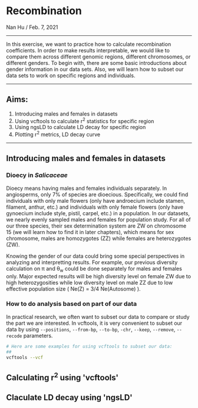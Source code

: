 # Recombination
Nan Hu / Feb. 7, 2021

---

In this exercise, we want to practice how to calculate recombination coefficients. In order to make results interpretable, we would like to compare them across different genomic regions, different chromosomes, or different genders. To begin with, there are some basic introductions about gender information in our data sets. Also, we will learn how to subset our data sets to work on specific regions and individuals.

---
## Aims:
1. Introducing males and females in datasets
2. Using vcftools to calculate r<sup>2</sup> statistics for specific region
3. Using ngsLD to calculate LD decay for specific region
4. Plotting r<sup>2</sup> metrics, LD decay curve
---
## Introducing males and females in datasets
### Dioecy in *Salicaceae*
Dioecy means having males and females individuals separately. In angiosperms, only 7% of species are dioecious. Specifically, we could find individuals with only male flowers (only have androecium include stamen, filament, anthur, etc.) and individuals with only female flowers (only have gynoecium include style, pistil, carpel, etc.) in a population. In our datasets, we nearly evenly sampled males and females for population study. For all of our three species, their sex determination system are ZW on chromosome 15 (we will learn how to find it in later chapters), which means for sex chromosome, males are homozygotes (ZZ) while females are heterozygotes (ZW). 

Knowing the gender of our data could bring some special perspectives in analyzing and interpretting results. For example, our previous diversity calculation on π and θ<sub>w</sub> could be done separately for males and females only. Major expected results will be high diversity level on female ZW due to high heterozygosities while low diversity level on male ZZ due to low effective population size ( Ne(Z) = 3/4 Ne(Autosome) ).

### How to do analysis based on part of our data
In practical research, we often want to subset our data to compare or study the part we are interested. In vcftools, it is very convenient to subset our data by using `--positions`, `--from-bp`, `--to-bp`, `-chr`, `--keep`, `--remove`, `--recode` parameters.
```bash
# Here are some examples for using vcftools to subset our data:
## 
vcftools --vcf 
```

## Calculating r<sup>2</sup> using 'vcftools'


## Claculate LD decay using 'ngsLD'

